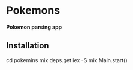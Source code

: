 # Pokemons

**Pokemon parsing app**

## Installation

cd pokemins
mix deps.get
iex -S mix
Main.start()

